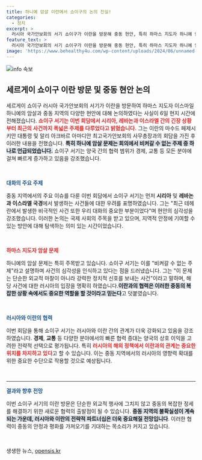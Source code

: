 ```yaml
---
title: 하니예 암살 이란에서 쇼이구의 논의 진실!
categories:
  - 정치
excerpt: >
  러시아 국가안보회의 서기 쇼이구가 이란을 방문해 중동 현안, 특히 하마스 지도자 하니예 암살에 대해 논의했습니다. 이란과의 협력 확대도 강조하며 불안한 지역 정세를 점검한 그의 회동, 그 뒤에 숨겨진 이야기는 무엇일까요? 클릭해 확인해 보세요!
feature_text: >
  러시아 국가안보회의 서기 쇼이구가 이란을 방문해 중동 현안, 특히 하마스 지도자 하니예 암살에 대해 논의했습니다. 이란과의 협력 확대도 강조하며 불안한 지역 정세를 점검한 그의 회동, 그 뒤에 숨겨진 이야기는 무엇일까요? 클릭해 확인해 보세요!
image: 'https://www.behealthy4u.com/wp-content/uploads/2024/06/unnamed-file.png'
---
```


<p><img src="https://www.behealthy4u.com/wp-content/uploads/2024/06/unnamed-file.png" alt="info 속보" /></p>

<h2 data-ke-size="size26">세르게이 쇼이구 이란 방문 및 중동 현안 논의</h2>

<p data-ke-size="size16">세르게이 쇼이구 러시아 국가안보회의 서기가 이란을 방문하여 하마스 지도자 이스마일 하니예의 암살과 중동 지역의 다양한 현안에 대해 논의하였다는 사실이 6일 현지 시간에 전해졌습니다. <b><span style="color: #ee2323;">쇼이구 서기는 이번 회담에서 시리아, 레바논과 이스라엘 간의 긴장 상황부터 최근의 사건까지 폭넓은 주제를 다루었다고 밝혔습니다.</span></b> 그는 이란의 마수드 페제시키안 대통령 및 알리 아크바르 아마디안 최고국가안보회의 사무총장과의 회담을 가진 후 이러한 내용을 전했습니다. <b><span style="background-color: #21538527;">특히 하니예 암살 문제는 회의에서 비켜갈 수 없는 주제 중 하나로 언급되었습니다.</span></b> 쇼이구 서기는 양국 간의 협력 범위가 경제, 교통 등 모든 분야에 걸쳐 빠르게 증가하고 있음을 강조했습니다.</p>

<p data-ke-size="size16">&nbsp;</p>

<p><b><span style="color: #1a5490;">대화의 주요 주제</span></b></p>

<p>중동 지역에서의 주요 이슈를 다룬 이번 회담에서 쇼이구 서기는 먼저 <b>시리아</b> 및 <b>레바논과 이스라엘 국경</b>에서 발생하는 사건들에 대한 우려를 표명하였습니다. 그는 "최근 테헤란에서 발생한 비극적인 사건 또한 우리 대화의 중요한 부분이었다"며 현안의 심각성을 강조했습니다. 이러한 논의는 국제 사회의 주목을 받고 있으며, 지역적 안정에 기여할 수 있는 방안에 대해 탐색하는 의미 있는 시간이었습니다.</p>

<p data-ke-size="size16">&nbsp;</p>

<p><b><span style="color: #ee2323;">하마스 지도자 암살 문제</span></b></p>

<p>하니예의 암살 문제는 특히 주목받고 있습니다. 쇼이구 서기는 이를 "비켜갈 수 없는 주제"라고 설명하며 사건의 심각성을 인식하고 있다는 점을 드러냈습니다. 그는 "이 문제는 단순한 외교적 마찰이 아니라 강력한 정치적 신호를 보내는 사건"이라고 말하며, 해당 사건에 대한 러시아의 입장을 명확히 하였습니다.<b><span style="background-color: #21538527;">이란과의 협력은 이러한 중동의 복잡한 상황 속에서도 중요한 역할을 할 것이라고 믿는다</span></b>고 덧붙였습니다.</p>

<p data-ke-size="size16">&nbsp;</p>

<p><b><span style="color: #1a5490;">러시아와 이란의 협력</span></b></p>

<p>이번 회담을 통해 쇼이구 서기는 러시아와 이란 간의 관계가 더욱 강화되고 있음을 강조하였습니다. <b>경제</b>, <b>교통</b> 등 다양한 분야에서의 빠른 협력 증대는 양국의 상호 이익을 고려한 전략적 선택으로 평가됩니다. 특히 <b><span style="color: #ee2323;">러시아의 해외 정책에서 이란과의 관계는 중요한 위치를 차지하고 있다</span></b>고 할 수 있습니다. 이는 중동 지역에서의 러시아의 영향력 확대를 위한 중요한 수단으로 작용할 것으로 예상됩니다.</p>

<p data-ke-size="size16">&nbsp;</p>

<hr>

<p><b><span style="color: #1a5490;">결과와 향후 전망</span></b></p>

<p>이번 쇼이구 서기의 이란 방문은 단순한 외교적 행사에 그치지 않고 중동의 복잡한 정세를 해결하기 위한 새로운 협력의 출발점이 될 수 있습니다. <b><span style="background-color: #21538527;">중동 지역의 불확실성이 계속되는 가운데, 러시아와 이란의 전략적 파트너십은 더욱 중요해질 전망입니다</span></b>. 이러한 협력이 중동의 안정과 평화를 가져오기를 기대하는 목소리가 커지고 있습니다.</p>

<p data-ke-size="size16">&nbsp;</p>
생생한 뉴스, <a href="https://opensis.kr" rel="dofollow">opensis.kr</a>



